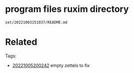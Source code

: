 # program files ruxim directory

` zet/20221003151037/README.md `

# Related


Tags:
- [20221005200242](/zet/20221005200242/README.md) empty zettels to fix

    
